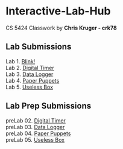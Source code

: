 # Interactive-Lab-Hub

CS 5424 Classwork by **Chris Kruger - crk78**

## Lab Submissions

Lab 1. [Blink!](https://github.com/ckruger0/IDD-Fa18-Lab1) <BR>
Lab 2. [Digital Timer](https://github.com/ckruger0/IDD-Fa18-Lab2)<BR>
Lab 3. [Data Logger](https://github.com/ckruger0/IDD-Fa18-Lab3)<BR>
Lab 4. [Paper Puppets](https://github.com/ckruger0/IDD-Fa18-Lab4)<BR>
Lab 5. [Useless Box](https://github.com/ckruger0/IDD-Fa18-Lab5)

## Lab Prep Submissions

preLab 02. [Digital Timer](https://github.com/ckruger0/Interactive-Lab-Hub/blob/master/prelab2.md)<BR>
preLab 03. [Data Logger](https://github.com/ckruger0/Interactive-Lab-Hub/blob/master/prelab3.md)<BR>
preLab 04. [Paper Puppets](https://github.com/ckruger0/Interactive-Lab-Hub/blob/master/prelab4.md)<BR>
preLab 05. [Useless Box](https://github.com/ckruger0/Interactive-Lab-Hub/blob/master/prelab5.md)
